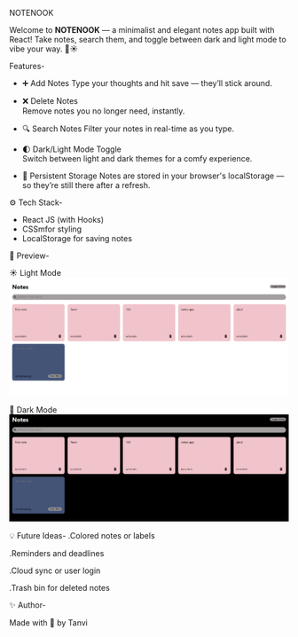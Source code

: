  NOTENOOK

Welcome to **NOTENOOK** — a minimalist and elegant notes app built with React! 
Take notes, search them, and toggle between dark and light mode to vibe your way. 🌙☀️

Features-

- ➕ Add Notes
  Type your thoughts and hit save — they’ll stick around.

- ❌ Delete Notes  
  Remove notes you no longer need, instantly.

- 🔍 Search Notes 
  Filter your notes in real-time as you type.

- 🌓 Dark/Light Mode Toggle  
  Switch between light and dark themes for a comfy experience.

- 💾 Persistent Storage
  Notes are stored in your browser's localStorage — so they’re still there after a refresh.


⚙️ Tech Stack-

- React JS (with Hooks)
- CSSmfor styling
- LocalStorage for saving notes


📸 Preview-

☀️ Light Mode
![Light Mode](./images/lightmode.png)

🌙 Dark Mode
![Dark Mode](./images/darkmode.png)



💡 Future Ideas-
.Colored notes or labels

.Reminders and deadlines

.Cloud sync or user login

.Trash bin for deleted notes


✨ Author-

Made with 💙 by Tanvi 
